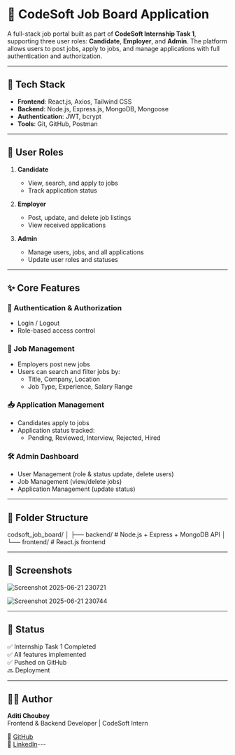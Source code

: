 # 💼 CodeSoft Job Board Application

A full-stack job portal built as part of **CodeSoft Internship Task 1**, supporting three user roles: **Candidate**, **Employer**, and **Admin**. The platform allows users to post jobs, apply to jobs, and manage applications with full authentication and authorization.

---

## 🚀 Tech Stack

- **Frontend**: React.js, Axios, Tailwind CSS
- **Backend**: Node.js, Express.js, MongoDB, Mongoose
- **Authentication**: JWT, bcrypt
- **Tools**: Git, GitHub, Postman

---

## 👤 User Roles

1. **Candidate**
   - View, search, and apply to jobs
   - Track application status

2. **Employer**
   - Post, update, and delete job listings
   - View received applications

3. **Admin**
   - Manage users, jobs, and all applications
   - Update user roles and statuses

---

## ✨ Core Features

### 🔐 Authentication & Authorization
- Login / Logout
- Role-based access control

### 📄 Job Management
- Employers post new jobs
- Users can search and filter jobs by:
  - Title, Company, Location
  - Job Type, Experience, Salary Range

### 📥 Application Management
- Candidates apply to jobs
- Application status tracked:
  - Pending, Reviewed, Interview, Rejected, Hired

### 🛠 Admin Dashboard
- User Management (role & status update, delete users)
- Job Management (view/delete jobs)
- Application Management (update status)

---

## 📁 Folder Structure

codsoft_job_board/
│
├── backend/ # Node.js + Express + MongoDB API
│
└── frontend/ # React.js frontend

---

## 📸 Screenshots

![Screenshot 2025-06-21 230721](https://github.com/user-attachments/assets/820e5598-f3d1-4444-8a83-54be94f453d1)

![Screenshot 2025-06-21 230744](https://github.com/user-attachments/assets/ead01e61-9b53-459c-bd22-01bebb8a8f85)

---

## 📌 Status

✅ Internship Task 1 Completed  
✅ All features implemented  
✅ Pushed on GitHub  
🔜 Deployment

---

## 🙋‍♀️ Author

**Aditi Choubey**  
Frontend & Backend Developer | CodeSoft Intern

🔗 [GitHub](https://github.com/Aditichoubey-adi)  
🔗 [LinkedIn](https://www.linkedin.com/in/aditi-choubey-326533360)---
